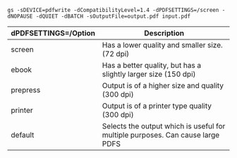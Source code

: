 ```
gs -sDEVICE=pdfwrite -dCompatibilityLevel=1.4 -dPDFSETTINGS=/screen -dNOPAUSE -dQUIET -dBATCH -sOutputFile=output.pdf input.pdf
```

| dPDFSETTINGS=/Option | Description |
|---|---|
| screen | Has a lower quality and smaller size. (72 dpi) |
| ebook | Has a better quality, but has a slightly larger size (150 dpi) |
| prepress | Output is of a higher size and quality (300 dpi) |
| printer | Output is of a printer type quality (300 dpi) |
| default | Selects the output which is useful for multiple purposes. Can cause large PDFS |
